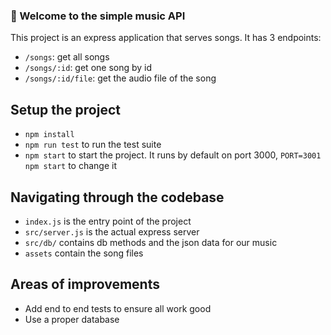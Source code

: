 ### 👋 Welcome to the simple music API

This project is an express application that serves songs. It has 3 endpoints:

-   `/songs`: get all songs
-   `/songs/:id`: get one song by id
-   `/songs/:id/file`: get the audio file of the song

## Setup the project

-   `npm install`
-   `npm run test` to run the test suite
-   `npm start` to start the project. It runs by default on port 3000, `PORT=3001 npm start` to change it

## Navigating through the codebase

-   `index.js` is the entry point of the project
-   `src/server.js` is the actual express server
-   `src/db/` contains db methods and the json data for our music
-   `assets` contain the song files

## Areas of improvements

-   Add end to end tests to ensure all work good
-   Use a proper database
